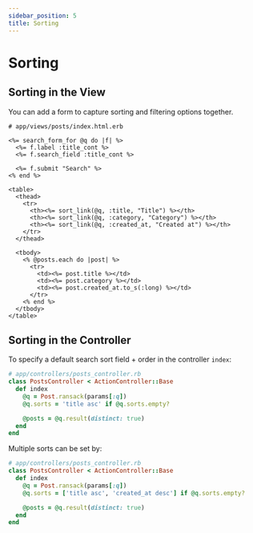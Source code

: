 ```yaml
---
sidebar_position: 5
title: Sorting
---
```



# Sorting

## Sorting in the View

You can add a form to capture sorting and filtering options together.

```erb
# app/views/posts/index.html.erb

<%= search_form_for @q do |f| %>
  <%= f.label :title_cont %>
  <%= f.search_field :title_cont %>

  <%= f.submit "Search" %>
<% end %>

<table>
  <thead>
    <tr>
      <th><%= sort_link(@q, :title, "Title") %></th>
      <th><%= sort_link(@q, :category, "Category") %></th>
      <th><%= sort_link(@q, :created_at, "Created at") %></th>
    </tr>
  </thead>

  <tbody>
    <% @posts.each do |post| %>
      <tr>
        <td><%= post.title %></td>
        <td><%= post.category %></td>
        <td><%= post.created_at.to_s(:long) %></td>
      </tr>
    <% end %>
  </tbody>
</table>
```

## Sorting in the Controller

To specify a default search sort field + order in the controller `index`:

```ruby
# app/controllers/posts_controller.rb
class PostsController < ActionController::Base
  def index
    @q = Post.ransack(params[:q])
    @q.sorts = 'title asc' if @q.sorts.empty?

    @posts = @q.result(distinct: true)
  end
end
```

Multiple sorts can be set by:

```ruby
# app/controllers/posts_controller.rb
class PostsController < ActionController::Base
  def index
    @q = Post.ransack(params[:q])
    @q.sorts = ['title asc', 'created_at desc'] if @q.sorts.empty?

    @posts = @q.result(distinct: true)
  end
end
```
